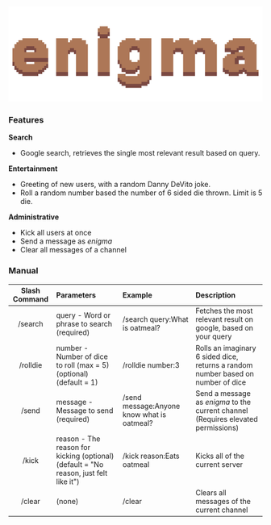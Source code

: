 ![Enigma](./src/media/banner1.gif)

### Features

**Search**
- Google search, retrieves the single most relevant result based on query.

**Entertainment**
- Greeting of new users, with a random Danny DeVito joke.
- Roll a random number based the number of 6 sided die thrown. 
Limit is 5 die.

**Administrative**
- Kick all users at once 
- Send a message as *enigma*
- Clear all messages of a channel

### Manual
| Slash Command | Parameters | Example | Description |
| :--: | :-- | :-- | :-- |
| /search | query - Word or phrase to search (required) | /search query:What is oatmeal? | Fetches the most relevant result on google, based on your query |
| /rolldie | number - Number of dice to roll (max = 5) (optional) (default = 1) | /rolldie number:3 | Rolls an imaginary 6 sided dice, returns a random number based on number of dice | 
| /send | message - Message to send (required) | /send message:Anyone know what is oatmeal? | Send a message as *enigma* to the current channel (Requires elevated permissions) |
| /kick | reason - The reason for kicking (optional) (default = "No reason, just felt like it") | /kick reason:Eats oatmeal | Kicks all of the current server |
| /clear | (none) | /clear | Clears all messages of the current channel |
